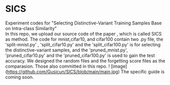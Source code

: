 # SICS
Experiment codes for "Selecting Distinctive-Variant Training Samples Base on Intra-class Similarity"\
In this repo, we upload our source code of the paper <Selecting Distinctive-Variant Training Samples Base on Intra-class Similarity>, which is called SICS as method.
  The code for mnist,cifar10, and cifar100 contain two .py file, the 'split-mnist.py' , 'split_cifar10.py' and the 'split_cifar100.py' is for  selecting the distinctive-variant samples, 
  and the 'pruned_mnist.py', 'pruned_cifar10.py' and the 'pruned_cifar100.py' is used to gain the test accuracy.
  We designed the random files and the forgetting score files as the comparasion. Those also committed in this repo.
  ! [image] (https://github.com/Gusicun/SICS/blob/main/main.jpg)
  The specific guide is coming soon.
